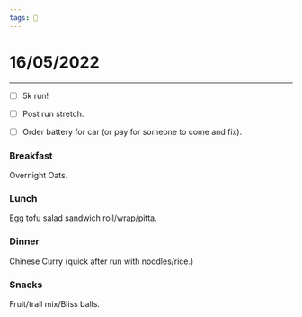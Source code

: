 ```yaml
---
tags: 📆
---
```


# 16/05/2022
---

- [ ] 5k run!
- [ ] Post run stretch.
- [ ] Order battery for car (or pay for someone to come and fix).


### Breakfast

Overnight Oats.


### Lunch

Egg tofu salad sandwich roll/wrap/pitta.


### Dinner

Chinese Curry (quick after run with noodles/rice.)


### Snacks

Fruit/trail mix/Bliss balls.



